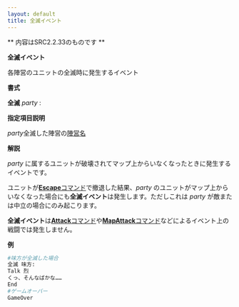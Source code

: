 ```yaml
---
layout: default
title: 全滅イベント
---
```

** 内容はSRC2.2.33のものです **

**全滅イベント**

各陣営のユニットの全滅時に発生するイベント

**書式**

**全滅** *party* :

**指定項目説明**

*party*全滅した陣営の[陣営名](陣営名.md)

**解説**

*party* に属するユニットが破壊されてマップ上からいなくなったときに発生するイベントです。

ユニットが[**Escape**コマンド](Escapeコマンド.md)で撤退した結果、*party* のユニットがマップ上からいなくなった場合にも**全滅イベント**は発生します。ただしこれは *party* が敵または中立の場合にのみ起こります。

**全滅イベント**は[**Attack**コマンド](Attackコマンド.md)や[**MapAttack**コマンド](MapAttackコマンド.md)などによるイベント上の戦闘では発生しません。

**例**
```sh
#味方が全滅した場合
全滅 味方:
Talk 烈
くっ、そんなばかな……
End
#ゲームオーバー
GameOver
```

